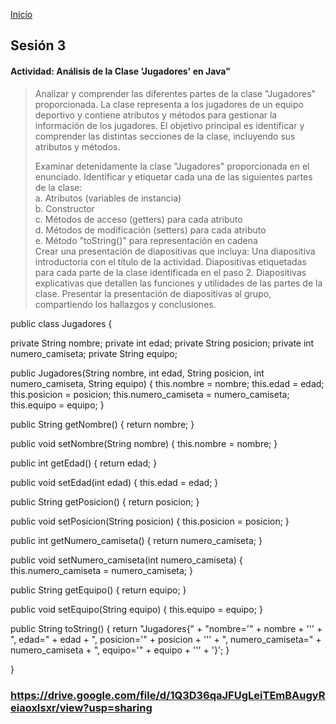 <!-- No borrar o modificar -->
[Inicio](./index.md)

## Sesión 3 
#### Actividad: Análisis de la Clase 'Jugadores' en Java"
>
>Analizar y comprender las diferentes partes de la clase "Jugadores" proporcionada. La clase representa a los jugadores de un equipo deportivo y contiene atributos y métodos para gestionar la información de los jugadores. El objetivo principal es identificar y comprender las distintas secciones de la clase, incluyendo sus atributos y métodos.
>
>Examinar detenidamente la clase "Jugadores" proporcionada en el enunciado.
Identificar y etiquetar cada una de las siguientes partes de la clase: <br>
a. Atributos (variables de instancia) <br>
b. Constructor <br>
c. Métodos de acceso (getters) para cada atributo <br>
d. Métodos de modificación (setters) para cada atributo <br>
e. Método "toString()" para representación en cadena <br>
>Crear una presentación de diapositivas que incluya:
Una diapositiva introductoria con el título de la actividad.
Diapositivas etiquetadas para cada parte de la clase identificada en el paso 2.
Diapositivas explicativas que detallen las funciones y utilidades de las partes de la clase.
>Presentar la presentación de diapositivas al grupo, compartiendo los hallazgos y conclusiones.

<p> public class Jugadores {
  
  private String nombre;
  private int edad;
  private String posicion;
  private int numero_camiseta;
  private String equipo;
  
  public Jugadores(String nombre, int edad, String posicion, int numero_camiseta, String equipo) {
    this.nombre = nombre;
    this.edad = edad;
    this.posicion = posicion;
    this.numero_camiseta = numero_camiseta;
    this.equipo = equipo;
  }
  
  public String getNombre() {
    return nombre;
  }

  public void setNombre(String nombre) {
    this.nombre = nombre;
  }

  public int getEdad() {
    return edad;
  }

  public void setEdad(int edad) {
    this.edad = edad;
  }

  public String getPosicion() {
    return posicion;
  }

  public void setPosicion(String posicion) {
    this.posicion = posicion;
  }

  public int getNumero_camiseta() {
    return numero_camiseta;
  }

  public void setNumero_camiseta(int numero_camiseta) {
    this.numero_camiseta = numero_camiseta;
  }

  public String getEquipo() {
    return equipo;
  }

  public void setEquipo(String equipo) {
    this.equipo = equipo;
  }

  public String toString() {
    return "Jugadores{" +
        "nombre='" + nombre + '\'' +
        ", edad=" + edad +
        ", posicion='" + posicion + '\'' +
        ", numero_camiseta=" + numero_camiseta +
        ", equipo='" + equipo + '\'' +
        '}';
  }

} </p>
>
>
>
<!-- Su documentación aquí -->

### https://drive.google.com/file/d/1Q3D36qaJFUgLeiTEmBAugyReiaoxIsxr/view?usp=sharing




